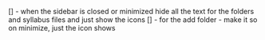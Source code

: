 [] - when the sidebar is closed or minimized hide all the text for the folders and syllabus files and just show the icons
[] - for the add folder - make it so on minimize, just the icon shows

